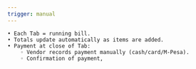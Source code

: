 ```yaml
---
trigger: manual
---
```


    • Each Tab = running bill.
    • Totals update automatically as items are added.
    • Payment at close of Tab:
        ◦ Vendor records payment manually (cash/card/M-Pesa).
        ◦ Confirmation of payment,